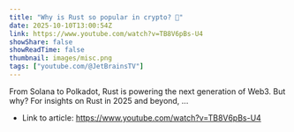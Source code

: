 ```yaml
---
title: "Why is Rust so popular in crypto? 🦀"
date: 2025-10-10T13:00:54Z
link: https://www.youtube.com/watch?v=TB8V6pBs-U4
showShare: false
showReadTime: false
thumbnail: images/misc.png
tags: ["youtube.com/@JetBrainsTV"]
---
```

From Solana to Polkadot, Rust is powering the next generation of Web3. But why? For insights on Rust in 2025 and beyond, ...

- Link to article: https://www.youtube.com/watch?v=TB8V6pBs-U4